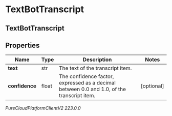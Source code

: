 # TextBotTranscript

## TextBotTranscript

## Properties

|Name | Type | Description | Notes|
|------------ | ------------- | ------------- | -------------|
| **text** | str | The text of the transcript item. | |
| **confidence** | float | The confidence factor, expressed as a decimal between 0.0 and 1.0, of the transcript item. | [optional] |



_PureCloudPlatformClientV2 223.0.0_

